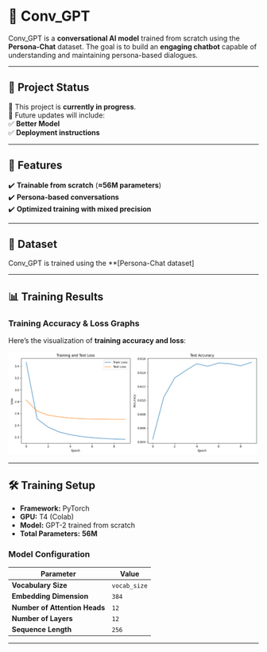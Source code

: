 # 🚀 **Conv_GPT**  

Conv_GPT is a **conversational AI model** trained from scratch using the **Persona-Chat** dataset. The goal is to build an **engaging chatbot** capable of understanding and maintaining persona-based dialogues.  

---

## 🚧 **Project Status**  

🔹 This project is **currently in progress**.  
🔹 Future updates will include:  
✅ **Better Model**  
✅ **Deployment instructions**  

---

## 📌 **Features**  

✔️ **Trainable from scratch** (**≈56M parameters**)  
✔️ **Persona-based conversations**  
✔️ **Optimized training with mixed precision**   

---

## 📂 **Dataset**  

Conv_GPT is trained using the **[Persona-Chat dataset]

---

## 📊 **Training Results**  

### **Training Accuracy & Loss Graphs**  
Here’s the visualization of **training accuracy and loss**:  

![Training Accuracy Results](results.png)  

---

## 🛠 **Training Setup**  

- **Framework:** PyTorch  
- **GPU:** T4 (Colab)  
- **Model:** GPT-2 trained from scratch
- **Total Parameters:** **56M**    

### **Model Configuration**  
| Parameter       | Value  |
|----------------|--------|
| **Vocabulary Size** | `vocab_size` |
| **Embedding Dimension** | `384` |
| **Number of Attention Heads** | `12` |
| **Number of Layers** | `12` |
| **Sequence Length** | `256` |
---

 

 

